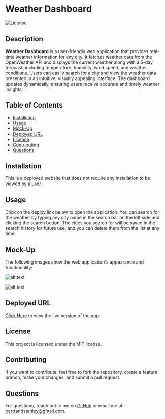 # Weather Dashboard
![License](https://img.shields.io/badge/license-MIT-blue)

## Description
**Weather Dashboard** is a user-friendly web application that provides real-time weather information for any city. It fetches weather data from the OpenWeather API and displays the current weather along with a 5-day forecast, including temperature, humidity, wind speed, and weather conditions. Users can easily search for a city and view the weather data presented in an intuitive, visually appealing interface. The dashboard updates dynamically, ensuring users receive accurate and timely weather insights.

## Table of Contents
- [Installation](#installation)
- [Usage](#usage)
- [Mock-Up](#mock-up)
- [Deployed URL](#deployed-url)
- [License](#license)
- [Contributing](#contributing)
- [Questions](#questions)

## Installation
This is a deployed website that does not require any installation to be viewed by a user.

## Usage
Click on the deploy link below to open the application. You can search for the weather by typing any city name in the search bar on the left side and clicking the search button. The cities you search for will be saved in the search history for future use, and you can delete them from the list at any time.

## Mock-Up
The following images show the web application's appearance and functionality:

![alt text](<Screenshot 2025-03-05 at 12.37.37 PM.png>)

![alt text](<Screenshot 2025-03-05 at 12.39.56 PM.png>)

## Deployed URL

[Click Here](https://weather-dashboard-0c8h.onrender.com/) to view the live version of the app. 

## License

This project is licensed under the MIT license.

## Contributing
If you want to contribute, feel free to fork the repository, create a feature branch, make your changes, and submit a pull request.

## Questions
For questions, reach out to me on [GitHub](https://github.com/bertrandstanley) or email me at bertrandstanley@gmail.com.
